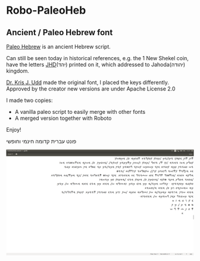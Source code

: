 # Robo-PaleoHeb
## Ancient / Paleo Hebrew font

[Paleo Hebrew](https://en.wikipedia.org/wiki/Paleo-Hebrew_alphabet) is an ancient Hebrew script.  

Can still be seen today in historical references, e.g. the 1 New Shekel coin, have the letters [JHD](https://he.wikipedia.org/wiki/יהוד_מדינתא_(מטבע))(יהד) printed on it, which addressed to Jahoda(יהודה) kingdom.  

[Dr. Kris J. Udd](https://graceu.academia.edu/KUdd/) made the original font, I placed the keys differently.  
Approved by the creator new versions are under Apache License 2.0  

I made two copies:  
- A vanilla paleo script to easily merge with other fonts
- A merged version together with Roboto

Enjoy!  

  פונט עברית קדומה חינמי וחופשי

![](Images/Screenshot%20from%202017-08-06%2013-37-00.png)

